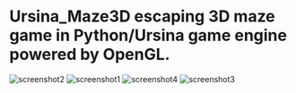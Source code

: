 # Ursina_Maze3D escaping 3D maze game in Python/Ursina game engine powered by OpenGL.

![screenshot2](https://github.com/dusanrsc/Ursina_Maze3D/assets/149257819/9490bc1c-90c6-475c-8163-9827485a4003)
![screenshot1](https://github.com/dusanrsc/Ursina_Maze3D/assets/149257819/62e36b01-02dc-4639-bc4e-d0aba3d610f1)
![screenshot4](https://github.com/dusanrsc/Ursina_Maze3D/assets/149257819/a2da0257-beae-4656-ade8-108b87643b61)
![screenshot3](https://github.com/dusanrsc/Ursina_Maze3D/assets/149257819/16c88ec6-804a-4381-a1dc-93020470dca3)
